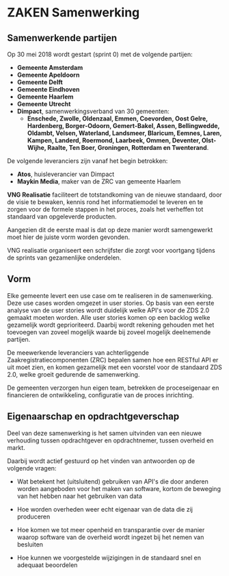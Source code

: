 # ZAKEN Samenwerking

## Samenwerkende partijen

Op 30 mei 2018 wordt gestart (sprint 0) met de volgende partijen:

- **Gemeente Amsterdam**
- **Gemeente Apeldoorn**
- **Gemeente Delft**
- **Gemeente Eindhoven**
- **Gemeente Haarlem**
- **Gemeente Utrecht**
- **Dimpact**, samenwerkingsverband van 30 gemeenten:
  - **Enschede, Zwolle, Oldenzaal, Emmen, Coevorden, Oost Gelre, Hardenberg, Borger-Odoorn, Gemert-Bakel, Assen, Bellingwedde, Oldambt, Velsen, Waterland, Landsmeer, Blaricum, Eemnes, Laren, Kampen, Landerd, Roermond, Laarbeek, Ommen, Deventer, Olst-Wijhe, Raalte, Ten Boer, Groningen, Rotterdam en Twenterand**.

De volgende leveranciers zijn vanaf het begin betrokken:

- **Atos**, huisleverancier van Dimpact
- **Maykin Media**, maker van de ZRC van gemeente Haarlem

**VNG Realisatie** faciliteert de totstandkoming van de nieuwe standaard, door de visie te bewaken, kennis rond het informatiemodel te leveren en te zorgen voor de formele stappen in het proces, zoals het verheffen tot standaard van opgeleverde producten.

Aangezien dit de eerste maal is dat op deze manier wordt samengewerkt moet hier de juiste vorm worden gevonden.

VNG realisatie organiseert een schrijfster die zorgt voor voortgang tijdens de sprints van gezamenlijke onderdelen.


## Vorm

Elke gemeente levert een use case om te realiseren in de samenwerking.
Deze use cases worden omgezet in user stories. Op basis van een eerste analyse van de user stories wordt duidelijk welke API's voor de ZDS 2.0 gemaakt moeten worden. Alle user stories komen op een backlog welke gezamelijk wordt geprioriteerd. Daarbij wordt rekening gehouden met het toevoegen van zoveel mogelijk waarde bij zoveel mogelijk deelnemende partijen.

De meewerkende leveranciers van achterliggende Zaakregistratiecomponenten (ZRC) bepalen samen hoe een RESTful API er uit moet zien, en komen gezamelijk met een voorstel voor de standaard ZDS 2.0, welke groeit gedurende de samenwerking.

De gemeenten verzorgen hun eigen team, betrekken de proceseigenaar en financieren de ontwikkeling, configuratie van de proces inrichting.


## Eigenaarschap en opdrachtgeverschap

Deel van deze samenwerking is het samen uitvinden van een nieuwe verhouding tussen opdrachtgever en opdrachtnemer, tussen overheid en markt.

Daarbij wordt actief gestuurd op het vinden van antwoorden op de volgende vragen:

- Wat betekent het (uitsluitend) gebruiken van API's die door anderen worden aangeboden voor het maken van software, kortom de beweging van het hebben naar het gebruiken van data

- Hoe worden overheden weer echt eigenaar van de data die zij produceren

- Hoe komen we tot meer openheid en transparantie over de manier waarop software van de overheid wordt ingezet bij het nemen van besluiten

- Hoe kunnen we voorgestelde wijzigingen in de standaard snel en adequaat beoordelen
